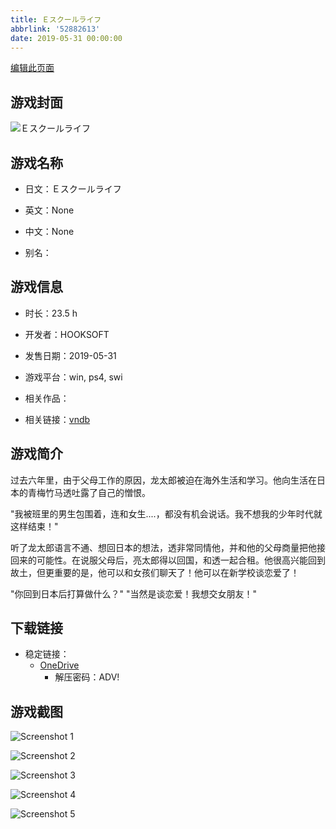 ```yaml
---
title: Ｅスクールライフ
abbrlink: '52882613'
date: 2019-05-31 00:00:00
---
```

[编辑此页面](https://github.com/ACG-3/ADV3-source/blob/main/source/_posts/games/%EF%BC%A5%E3%82%B9%E3%82%AF%E3%83%BC%E3%83%AB%E3%83%A9%E3%82%A4%E3%83%95.md)

## 游戏封面

![Ｅスクールライフ](https://pan.timero.xyz/onedrive/img_lib_001/%EF%BC%A5%E3%82%B9%E3%82%AF%E3%83%BC%E3%83%AB%E3%83%A9%E3%82%A4%E3%83%95_cover.avif)


## 游戏名称

- 日文：Ｅスクールライフ
- 英文：None
- 中文：None

- 别名：


## 游戏信息

- 时长：23.5 h
- 开发者：HOOKSOFT
- 发售日期：2019-05-31
- 游戏平台：win, ps4, swi
- 相关作品：

- 相关链接：[vndb](https://vndb.org/v24935)


## 游戏简介

过去六年里，由于父母工作的原因，龙太郎被迫在海外生活和学习。他向生活在日本的青梅竹马透吐露了自己的憎恨。

"我被班里的男生包围着，连和女生....，都没有机会说话。我不想我的少年时代就这样结束！"

听了龙太郎语言不通、想回日本的想法，透非常同情他，并和他的父母商量把他接回来的可能性。在说服父母后，亮太郎得以回国，和透一起合租。他很高兴能回到故土，但更重要的是，他可以和女孩们聊天了！他可以在新学校谈恋爱了！

"你回到日本后打算做什么？"
"当然是谈恋爱！我想交女朋友！"




## 下载链接

- 稳定链接：
    - [OneDrive](https://pan.timero.xyz/onedrive/adv_lib_001/%EF%BC%A5%E3%82%B9%E3%82%AF%E3%83%BC%E3%83%AB%E3%83%A9%E3%82%A4%E3%83%95)
        - 解压密码：ADV!



## 游戏截图


![Screenshot 1](https://pan.timero.xyz/onedrive/img_lib_001/%EF%BC%A5%E3%82%B9%E3%82%AF%E3%83%BC%E3%83%AB%E3%83%A9%E3%82%A4%E3%83%95_Screenshot_1.avif)

![Screenshot 2](https://pan.timero.xyz/onedrive/img_lib_001/%EF%BC%A5%E3%82%B9%E3%82%AF%E3%83%BC%E3%83%AB%E3%83%A9%E3%82%A4%E3%83%95_Screenshot_2.avif)

![Screenshot 3](https://pan.timero.xyz/onedrive/img_lib_001/%EF%BC%A5%E3%82%B9%E3%82%AF%E3%83%BC%E3%83%AB%E3%83%A9%E3%82%A4%E3%83%95_Screenshot_3.avif)

![Screenshot 4](https://pan.timero.xyz/onedrive/img_lib_001/%EF%BC%A5%E3%82%B9%E3%82%AF%E3%83%BC%E3%83%AB%E3%83%A9%E3%82%A4%E3%83%95_Screenshot_4.avif)

![Screenshot 5](https://pan.timero.xyz/onedrive/img_lib_001/%EF%BC%A5%E3%82%B9%E3%82%AF%E3%83%BC%E3%83%AB%E3%83%A9%E3%82%A4%E3%83%95_Screenshot_5.avif)

